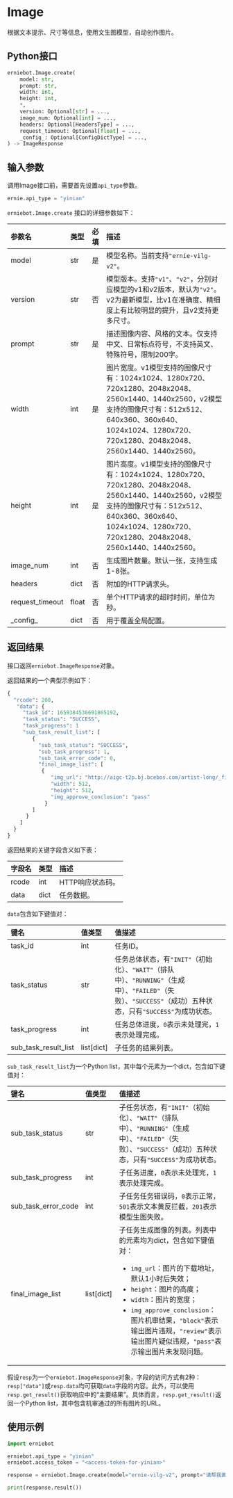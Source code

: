 # Image

根据文本提示、尺寸等信息，使用文生图模型，自动创作图片。

## Python接口

```{.py .copy}
erniebot.Image.create(
    model: str,
    prompt: str,
    width: int,
    height: int,
    *,
    version: Optional[str] = ...,
    image_num: Optional[int] = ...,
    headers: Optional[HeadersType] = ...,
    request_timeout: Optional[float] = ...,
    _config_: Optional[ConfigDictType] = ...,
) -> ImageResponse
```

## 输入参数

调用Image接口前，需要首先设置`api_type`参数。

```{.py .copy}
ernie.api_type = "yinian"
```

`erniebot.Image.create` 接口的详细参数如下：

| 参数名 | 类型 | 必填 | 描述 |
| :--- | :--- | :--- | :--- |
| model | str | 是 | 模型名称。当前支持`"ernie-vilg-v2"`。 |
| version | str | 否 | 模型版本。支持`"v1"`、`"v2"`，分别对应模型的v1和v2版本，默认为`"v2"`。v2为最新模型，比v1在准确度、精细度上有比较明显的提升，且v2支持更多尺寸。 |
| prompt | str | 是 | 描述图像内容、风格的文本。仅支持中文、日常标点符号，不支持英文、特殊符号，限制200字。 |
| width | int | 是 | 图片宽度。v1模型支持的图像尺寸有：1024x1024、1280x720、720x1280、2048x2048、2560x1440、1440x2560，v2模型支持的图像尺寸有：512x512、640x360、360x640、1024x1024、1280x720、720x1280、2048x2048、2560x1440、1440x2560。 |
| height | int | 是 | 图片高度。v1模型支持的图像尺寸有：1024x1024、1280x720、720x1280、2048x2048、2560x1440、1440x2560，v2模型支持的图像尺寸有：512x512、640x360、360x640、1024x1024、1280x720、720x1280、2048x2048、2560x1440、1440x2560。 |
| image_num | int | 否 | 生成图片数量。默认一张，支持生成1-8张。 |
| headers | dict | 否 | 附加的HTTP请求头。 |
| request_timeout | float | 否 | 单个HTTP请求的超时时间，单位为秒。 |
| \_config\_ | dict | 否 | 用于覆盖全局配置。 |

## 返回结果

接口返回`erniebot.ImageResponse`对象。

返回结果的一个典型示例如下：

```{.py .no-copy}
{
  "rcode": 200,
   "data": {
     "task_id": 1659384536691865192,
     "task_status": "SUCCESS",
     "task_progress": 1
     "sub_task_result_list": [
        {
          "sub_task_status": "SUCCESS",
          "sub_task_progress": 1,
          "sub_task_error_code": 0,
          "final_image_list": [
           {  
              "img_url": "http://aigc-t2p.bj.bcebos.com/artist-long/_final.png?02d252c87b91ed3b2f6327db0",
              "width": 512,
              "height": 512,
              "img_approve_conclusion": "pass"
            }
        ]
      }
    ]
  }
}
```

返回结果的关键字段含义如下表：

| 字段名 | 类型 | 描述 |
| :--- | :--- | :--- |
| rcode | int | HTTP响应状态码。 |
| data | dict | 任务数据。 |

`data`包含如下键值对：

| 键名 | 值类型 | 值描述 |
| :--- | :--- | :--- |
| task_id | int | 任务ID。 |
| task_status | str | 任务总体状态，有`"INIT"`（初始化）、`"WAIT"`（排队中）、`"RUNNING"`（生成中）、`"FAILED"`（失败）、`"SUCCESS"`（成功）五种状态，只有`"SUCCESS"`为成功状态。 |
| task_progress | int | 任务总体进度，`0`表示未处理完，`1`表示处理完成。 |
| sub_task_result_list | list[dict] | 子任务的结果列表。 |

`sub_task_result_list`为一个Python list，其中每个元素为一个dict，包含如下键值对：

| 键名 | 值类型 | 值描述 |
| :--- | :--- | :--- |
| sub_task_status | str | 子任务状态，有`"INIT"`（初始化）、`"WAIT"`（排队中）、`"RUNNING"`（生成中）、`"FAILED"`（失败）、`"SUCCESS"`（成功）五种状态，只有`"SUCCESS"`为成功状态。 |
| sub_task_progress | int | 子任务进度，`0`表示未处理完，`1`表示处理完成。 |
| sub_task_error_code | int | 子任务任务错误码，`0`表示正常，`501`表示文本黄反拦截，`201`表示模型生图失败。 |
| final_image_list | list[dict] | 子任务生成图像的列表。列表中的元素均为dict，包含如下键值对：<ul><li><code>img_url</code>：图片的下载地址，默认1小时后失效；</li><li><code>height</code>：图片的高度；</li><li><code>width</code>：图片的宽度；</li><li><code>img_approve_conclusion</code>：图片机审结果，<code>"block"</code>表示输出图片违规，<code>"review"</code>表示输出图片疑似违规，<code>"pass"</code>表示输出图片未发现问题。</li></ul> |

假设`resp`为一个`erniebot.ImageResponse`对象，字段的访问方式有2种：`resp["data"]`或`resp.data`均可获取`data`字段的内容。此外，可以使用`resp.get_result()`获取响应中的“主要结果”。具体而言，`resp.get_result()`返回一个Python list，其中包含机审通过的所有图片的URL。

## 使用示例

```{.py .copy}
import erniebot

erniebot.api_type = "yinian"
erniebot.access_token = "<access-token-for-yinian>"

response = erniebot.Image.create(model="ernie-vilg-v2", prompt="请帮我画一只可爱的大猫咪", width=512, height=512, version="v2", image_num=1)

print(response.result())
```

